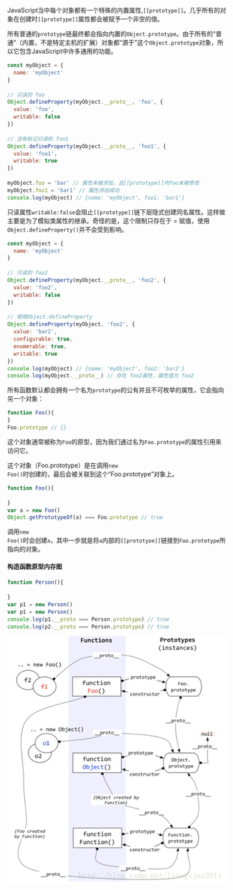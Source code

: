 JavaScript当中每个对象都有一个特殊的内置属性,<code>[[prototype]]</code>。几乎所有的对象在创建时<code>[[prototype]]</code>属性都会被赋予一个非空的值。

所有普通的<code>prototype</code>链最终都会指向内置的<code>Object.prototype</code>。由于所有的“普通”（内置，不是特定主机的扩展）对象都“源于”这个<code>Object.prototype</code>对象，所以它包含JavaScript中许多通用的功能。

```js
const myObject = {
  name: 'myObject'
}

// 只读的 foo
Object.defineProperty(myObject.__proto__, 'foo', {
  value: 'foo',
  writable: false
})

// 没有标记只读的 foo1
Object.defineProperty(myObject.__proto__, 'foo1', {
  value: 'foo1',
  writable: true
})

myObject.foo = 'bar' // 属性未被添加，且[[prototype]]内foo未被修改
myObject.foo1 = 'bar1' // 属性添加成功
console.log(myObject) // {name: 'myObject', foo1: 'bar1'}

```

只读属性<code>writable:false</code>会阻止<code>[[prototype]]</code>链下层隐式创建同名属性。这样做主要是为了模拟类属性的继承。奇怪的是，这个限制只存在于 = 赋值，使用<code>Object.defineProperty()</code>并不会受到影响。

```js
const myObject = {
  name: 'myObject'
}

// 只读的 foo2
Object.defineProperty(myObject.__proto__, 'foo2', {
  value: 'foo2',
  writable: false
})

// 使用Object.defineProperty
Object.defineProperty(myObject, 'foo2', {
  value: 'bar2',
  configurable: true,
  enumerable: true,
  writable: true
})
console.log(myObject) // {name: 'myObject', foo2: 'bar2'}
console.log(myObject.__proto__) // 存在 foo2属性，属性值为 foo2
```



所有函数默认都会拥有一个名为<code>prototype</code>的公有并且不可枚举的属性，它会指向另一个对象：

```js
function Foo(){
}
Foo.prototype // {}
```



这个对象通常被称为<code>Foo</code>的原型，因为我们通过名为<code>Foo.prototype</code>的属性引用来访问它。

这个对象（Foo.prototype）是在调用<code>new Foo()</code>时创建的，最后会被关联到这个“Foo.prototype”对象上。

```js
function Foo(){
    
}
var a = new Foo()
Object.getPrototypeOf(a) === Foo.prototype // true
```

调用<code>new Foo()</code>时会创建<code>a</code>，其中一步就是将<code>a</code>内部的<code>[[prototyoe]]</code>链接到<code>Foo.prototype</code>所指向的对象。



#### 构造函数原型内存图

```js
function Person(){
    
}
var p1 = new Person()
var p1 = new Person()
console.log(p1.__proto === Person.prototype) // true
console.log(p2.__proto === Person.prototype) // true
```

![](https://raw.githubusercontent.com/zhuxian0129/image/main/img/202208091432265.png?token=ARH4SBYZ2J6TWGJA6DVC7A3C6H7Z4)
